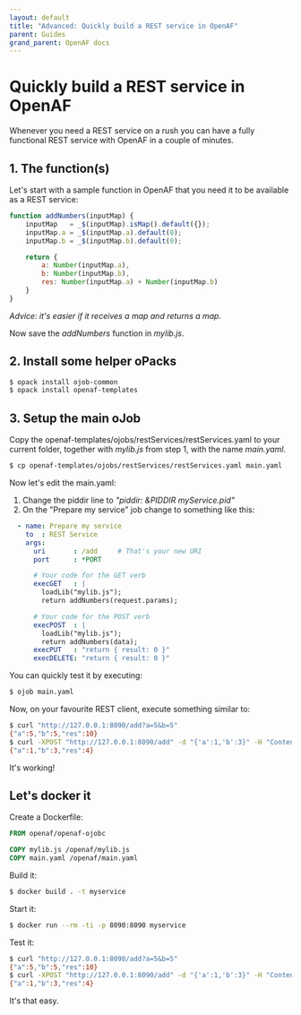 ```yaml
---
layout: default
title: "Advanced: Quickly build a REST service in OpenAF"
parent: Guides
grand_parent: OpenAF docs
---
```


# Quickly build a REST service in OpenAF

Whenever you need a REST service on a rush you can have a fully functional REST service with OpenAF in a couple of minutes. 

## 1. The function(s)

Let's start with a sample function in OpenAF that you need it to be available as a REST service:

````javascript
function addNumbers(inputMap) {
	inputMap   = _$(inputMap).isMap().default({});
	inputMap.a = _$(inputMap.a).default(0);
	inputMap.b = _$(inputMap.b).default(0);

	return {
		a: Number(inputMap.a),
		b: Number(inputMap.b),
		res: Number(inputMap.a) + Number(inputMap.b)
	}
}
````
_Advice: it's easier if it receives a map and returns a map._

Now save the _addNumbers_ function in _mylib.js_.

## 2. Install some helper oPacks

````bash
$ opack install ojob-common
$ opack install openaf-templates
````

## 3. Setup the main oJob

Copy the openaf-templates/ojobs/restServices/restServices.yaml to your current folder, together with _mylib.js_ from step 1, with the name _main.yaml_.

````bash
$ cp openaf-templates/ojobs/restServices/restServices.yaml main.yaml
````

Now let's edit the main.yaml:

1. Change the piddir line to _"piddir: &PIDDIR myService.pid"_
2. On the "Prepare my service" job change to something like this:
````yaml
  - name: Prepare my service
    to  : REST Service
    args: 
      uri       : /add     # That's your new URI
      port      : *PORT

      # Your code for the GET verb
      execGET   : |
        loadLib("mylib.js");
        return addNumbers(request.params);

      # Your code for the POST verb
      execPOST  : |
        loadLib("mylib.js");
        return addNumbers(data);
      execPUT   : "return { result: 0 }"
      execDELETE: "return { result: 0 }"
````

You can quickly test it by executing:

````bash
$ ojob main.yaml
````

Now, on your favourite REST client, execute something similar to:
````bash
$ curl "http://127.0.0.1:8090/add?a=5&b=5"
{"a":5,"b":5,"res":10}
$ curl -XPOST "http://127.0.0.1:8090/add" -d "{'a':1,'b':3}" -H "Content-Type: application/json"
{"a":1,"b":3,"res":4}
````

It's working!

## Let's docker it

Create a Dockerfile:

````dockerfile
FROM openaf/openaf-ojobc

COPY mylib.js /openaf/mylib.js
COPY main.yaml /openaf/main.yaml
````

Build it:

````bash
$ docker build . -t myservice
````

Start it:

````bash
$ docker run --rm -ti -p 8090:8090 myservice
````

Test it:

````bash
$ curl "http://127.0.0.1:8090/add?a=5&b=5"
{"a":5,"b":5,"res":10}
$ curl -XPOST "http://127.0.0.1:8090/add" -d "{'a':1,'b':3}" -H "Content-Type: application/json"
{"a":1,"b":3,"res":4}
````

It's that easy.